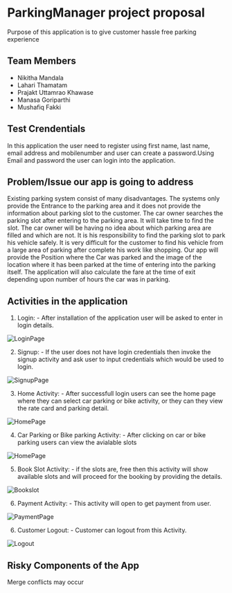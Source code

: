 # ParkingManager project proposal 
Purpose of this application is to give customer hassle free parking experience
## Team Members
- Nikitha Mandala
- Lahari Thamatam
- Prajakt Uttamrao Khawase
- Manasa Goriparthi
- Mushafiq Fakki

## Test Crendentials
In this application the user need to register using first name, last name, email address and mobilenumber and user can create a password.Using Email and password the user can login into the application.
## Problem/Issue our app is going to address
Existing parking system consist of many disadvantages. The systems only provide the Entrance to the parking area and it does not provide the information about parking slot to the customer. The car owner searches the parking slot after entering to the parking area. It will take time to find the slot. The car owner will be having no idea about which parking area are filled and which are not. It is his responsibility to find the parking slot to park his vehicle safely. It is very difficult for the customer to find his vehicle from a large area of parking after complete his work like shopping. Our app will provide the Position where the Car was parked and the image of the location where it has been parked at the time of entering into the parking itself. The application will also calculate the fare at the time of exit depending upon number of hours the car was in parking.
## Activities in the application
1. Login: - After installation of the application user will be asked to enter in login details.


![LoginPage](https://github.com/Prajakt-Khawase/ParkingManager/blob/master/login.PNG)

2. Signup: - If the user does not have login credentials then invoke the signup activity and ask user to input credentials which would be used to login.

![SignupPage](https://github.com/Prajakt-Khawase/ParkingManager/blob/master/signup.PNG)

3. Home Activity: - After successfull login users can see the home page where they can select car parking or bike activity, or they can they view the rate card and parking detail.

![HomePage](https://github.com/Prajakt-Khawase/ParkingManager/blob/master/Home.PNG)

4. Car Parking or Bike parking Activity: - After clicking on car or bike parking users can view the avialable slots

![HomePage](https://github.com/Prajakt-Khawase/ParkingManager/blob/master/slotbooking.PNG)

5. Book Slot Activity: - if the slots are, free then this activity will show available slots and will proceed for the booking by providing the details.

![Bookslot](https://github.com/Prajakt-Khawase/ParkingManager/blob/master/slotbookdetail.PNG)


6. Payment Activity: - This activity will open to get payment from user.

![PaymentPage](https://github.com/Prajakt-Khawase/ParkingManager/blob/master/Payment.png)

6. Customer Logout: - Customer can logout from this Activity.

![Logout](https://github.com/Prajakt-Khawase/ParkingManager/blob/master/Logout.png)

## Risky Components of the App
Merge conflicts may occur

